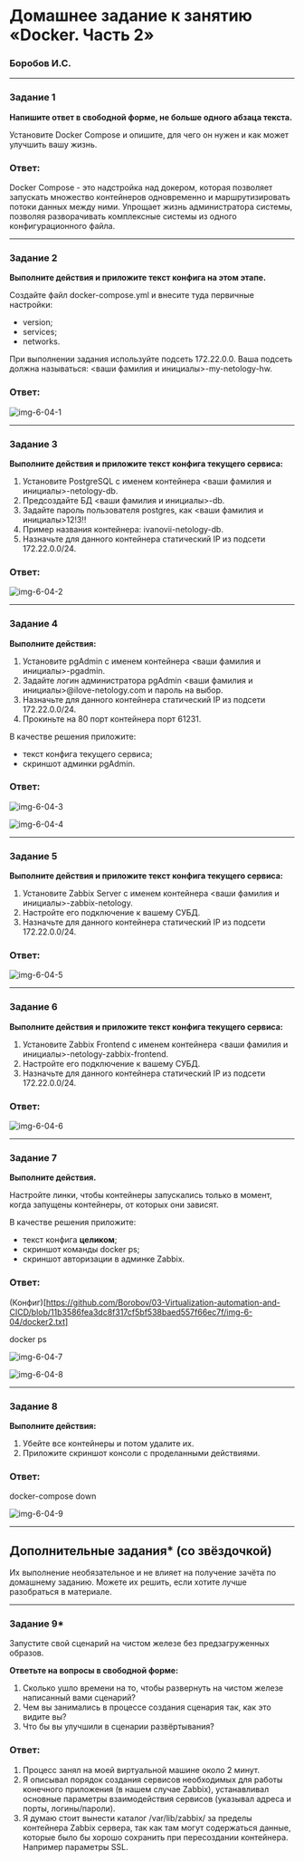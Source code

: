 # Домашнее задание к занятию «Docker. Часть 2»

### Боробов И.С.

---

### Задание 1

**Напишите ответ в свободной форме, не больше одного абзаца текста.**

Установите Docker Compose и опишите, для чего он нужен и как может улучшить вашу жизнь.

### Ответ:
Docker Compose - это надстройка над докером, которая позволяет запускать множество контейнеров одновременно и маршрутизировать потоки данных между ними. Упрощает жизнь администратора системы, позволяя разворачивать комплексные системы из одного конфигурационного файла.  

---

### Задание 2 

**Выполните действия и приложите текст конфига на этом этапе.** 

Создайте файл docker-compose.yml и внесите туда первичные настройки: 

 * version;
 * services;
 * networks.

При выполнении задания используйте подсеть 172.22.0.0.
Ваша подсеть должна называться: <ваши фамилия и инициалы>-my-netology-hw.

### Ответ:

![img-6-04-1](https://github.com/Borobov/03-Virtualization-automation-and-CICD/blob/450d322bbbf2c6993871fb0fc39ca7c220d898ed/img-6-04/img-6-04-1.png)

---

### Задание 3 

**Выполните действия и приложите текст конфига текущего сервиса:** 

1. Установите PostgreSQL с именем контейнера <ваши фамилия и инициалы>-netology-db. 
2. Предсоздайте БД <ваши фамилия и инициалы>-db.
3. Задайте пароль пользователя postgres, как <ваши фамилия и инициалы>12!3!!
4. Пример названия контейнера: ivanovii-netology-db.
5. Назначьте для данного контейнера статический IP из подсети 172.22.0.0/24.

### Ответ:


![img-6-04-2](https://github.com/Borobov/03-Virtualization-automation-and-CICD/blob/450d322bbbf2c6993871fb0fc39ca7c220d898ed/img-6-04/img-6-04-2.png)

---

### Задание 4 

**Выполните действия:**

1. Установите pgAdmin с именем контейнера <ваши фамилия и инициалы>-pgadmin. 
2. Задайте логин администратора pgAdmin <ваши фамилия и инициалы>@ilove-netology.com и пароль на выбор.
3. Назначьте для данного контейнера статический IP из подсети 172.22.0.0/24.
4. Прокиньте на 80 порт контейнера порт 61231.

В качестве решения приложите:

* текст конфига текущего сервиса;
* скриншот админки pgAdmin.

### Ответ:


![img-6-04-3](https://github.com/Borobov/03-Virtualization-automation-and-CICD/blob/450d322bbbf2c6993871fb0fc39ca7c220d898ed/img-6-04/img-6-04-3.png)

![img-6-04-4](https://github.com/Borobov/03-Virtualization-automation-and-CICD/blob/450d322bbbf2c6993871fb0fc39ca7c220d898ed/img-6-04/img-6-04-4.png)

---

### Задание 5 

**Выполните действия и приложите текст конфига текущего сервиса:** 

1. Установите Zabbix Server с именем контейнера <ваши фамилия и инициалы>-zabbix-netology. 
2. Настройте его подключение к вашему СУБД.
3. Назначьте для данного контейнера статический IP из подсети 172.22.0.0/24.

### Ответ:


![img-6-04-5](https://github.com/Borobov/03-Virtualization-automation-and-CICD/blob/450d322bbbf2c6993871fb0fc39ca7c220d898ed/img-6-04/img-6-04-5.png)

---

### Задание 6

**Выполните действия и приложите текст конфига текущего сервиса:** 

1. Установите Zabbix Frontend с именем контейнера <ваши фамилия и инициалы>-netology-zabbix-frontend. 
2. Настройте его подключение к вашему СУБД.
3. Назначьте для данного контейнера статический IP из подсети 172.22.0.0/24.

### Ответ:


![img-6-04-6](https://github.com/Borobov/03-Virtualization-automation-and-CICD/blob/450d322bbbf2c6993871fb0fc39ca7c220d898ed/img-6-04/img-6-04-6.png)

---

### Задание 7 

**Выполните действия.**

Настройте линки, чтобы контейнеры запускались только в момент, когда запущены контейнеры, от которых они зависят.

В качестве решения приложите:

* текст конфига **целиком**;
* скриншот команды docker ps;
* скриншот авторизации в админке Zabbix.

### Ответ:

(Конфиг)[https://github.com/Borobov/03-Virtualization-automation-and-CICD/blob/11b3586fea3dc8f317cf5bf538baed557f66ec7f/img-6-04/docker2.txt]

docker ps  

![img-6-04-7](https://github.com/Borobov/03-Virtualization-automation-and-CICD/blob/450d322bbbf2c6993871fb0fc39ca7c220d898ed/img-6-04/img-6-04-7.png)

![img-6-04-8](https://github.com/Borobov/03-Virtualization-automation-and-CICD/blob/450d322bbbf2c6993871fb0fc39ca7c220d898ed/img-6-04/img-6-04-8.png)

---

### Задание 8 

**Выполните действия:** 

1. Убейте все контейнеры и потом удалите их.
1. Приложите скриншот консоли с проделанными действиями.

### Ответ:

docker-compose down  

![img-6-04-9](https://github.com/Borobov/03-Virtualization-automation-and-CICD/blob/450d322bbbf2c6993871fb0fc39ca7c220d898ed/img-6-04/img-6-04-9.png)

---

## Дополнительные задания* (со звёздочкой)

Их выполнение необязательное и не влияет на получение зачёта по домашнему заданию. Можете их решить, если хотите лучше разобраться в материале.

---

### Задание 9* 

Запустите свой сценарий на чистом железе без предзагруженных образов.

**Ответьте на вопросы в свободной форме:**

1. Сколько ушло времени на то, чтобы развернуть на чистом железе написанный вами сценарий?
2. Чем вы занимались в процессе создания сценария так, как это видите вы?
3. Что бы вы улучшили в сценарии развёртывания?

### Ответ:

1.	Процесс занял на моей виртуальной машине около 2 минут.  
2.	Я описывал порядок создания сервисов необходимых для работы конечного приложения (в нашем случае Zabbix), устанавливал основные параметры взаимодействия сервисов (указывал адреса и порты, логины/пароли).  
3.	Я думаю стоит вынести каталог /var/lib/zabbix/ за пределы контейнера Zabbix сервера, так как там могут содержаться данные, которые было бы хорошо сохранить при пересоздании контейнера. Например параметры SSL.  
